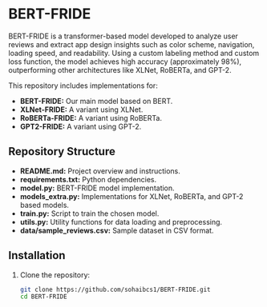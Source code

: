 # BERT-FRIDE

BERT-FRIDE is a transformer-based model developed to analyze user reviews and extract app design insights such as color scheme, navigation, loading speed, and readability. Using a custom labeling method and custom loss function, the model achieves high accuracy (approximately 98%), outperforming other architectures like XLNet, RoBERTa, and GPT-2.

This repository includes implementations for:
- **BERT-FRIDE:** Our main model based on BERT.
- **XLNet-FRIDE:** A variant using XLNet.
- **RoBERTa-FRIDE:** A variant using RoBERTa.
- **GPT2-FRIDE:** A variant using GPT-2.

## Repository Structure

- **README.md:** Project overview and instructions.
- **requirements.txt:** Python dependencies.
- **model.py:** BERT-FRIDE model implementation.
- **models_extra.py:** Implementations for XLNet, RoBERTa, and GPT-2 based models.
- **train.py:** Script to train the chosen model.
- **utils.py:** Utility functions for data loading and preprocessing.
- **data/sample_reviews.csv:** Sample dataset in CSV format.

## Installation

1. Clone the repository:

   ```bash
   git clone https://github.com/sohaibcs1/BERT-FRIDE.git
   cd BERT-FRIDE
